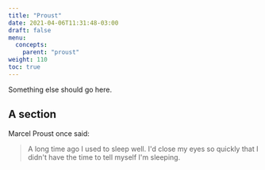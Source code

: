 ```yaml
---
title: "Proust"
date: 2021-04-06T11:31:48-03:00
draft: false
menu:
  concepts:
    parent: "proust"
weight: 110
toc: true
---
```


Something else should go here.

## A section

Marcel Proust once said:

> A long time ago I used to sleep well. I'd close my eyes so quickly that I didn't have the time to tell myself I'm sleeping.
